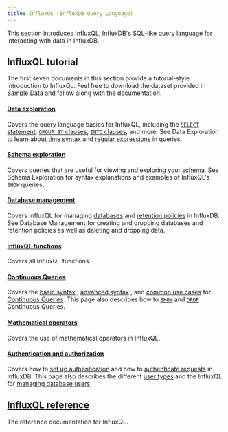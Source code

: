 ```yaml
---
title: InfluxQL (InfluxDB Query Language)
---
```


This section introduces InfluxQL, InfluxDB's SQL-like query language for
interacting with data in InfluxDB.

## InfluxQL tutorial
The first seven documents in this section provide a tutorial-style introduction
to InfluxQL.
Feel free to download the dataset provided in
[Sample Data](/influxdb/v1.4/query_language/data_download/) and follow along
with the documentation.

#### [Data exploration](/influxdb/v1.4/query_language/data_exploration/)

Covers the query language basics for InfluxQL, including the
[`SELECT` statement](/influxdb/v1.4/query_language/data_exploration/#the-basic-select-statement),
[`GROUP BY` clauses](/influxdb/v1.4/query_language/data_exploration/#the-group-by-clause),
[`INTO` clauses](/influxdb/v1.4/query_language/data_exploration/#the-into-clause), and more.
See Data Exploration to learn about
[time syntax](/influxdb/v1.4/query_language/data_exploration/#time-syntax) and
[regular expressions](/influxdb/v1.4/query_language/data_exploration/#regular-expressions) in
queries.

#### [Schema exploration](/influxdb/v1.4/query_language/schema_exploration/)

Covers queries that are useful for viewing and exploring your
[schema](/influxdb/v1.4/concepts/glossary/#schema).
See Schema Exploration for syntax explanations and examples of InfluxQL's `SHOW`
queries.

#### [Database management](/influxdb/v1.4/query_language/database_management/)

Covers InfluxQL for managing
[databases](/influxdb/v1.4/concepts/glossary/#database) and
[retention policies](/influxdb/v1.4/concepts/glossary/#retention-policy-rp) in
InfluxDB.
See Database Management for creating and dropping databases and retention
policies as well as deleting and dropping data.

#### [InfluxQL functions](/influxdb/v1.4/query_language/functions/)

Covers all InfluxQL functions.

#### [Continuous Queries](/influxdb/v1.4/query_language/continuous_queries/)

Covers the
[basic syntax](/influxdb/v1.4/query_language/continuous_queries/#basic-syntax)
,
[advanced syntax](/influxdb/v1.4/query_language/continuous_queries/#advanced-syntax)
,
and
[common use cases](/influxdb/v1.4/query_language/continuous_queries/#cq-use-cases)
for
[Continuous Queries](/influxdb/v1.4/concepts/glossary/#continuous-query-cq).
This page also describes how to
[`SHOW`](/influxdb/v1.4/query_language/continuous_queries/#list-cqs) and
[`DROP`](/influxdb/v1.4/query_language/continuous_queries/#delete-cqs)
Continuous Queries.

#### [Mathematical operators](/influxdb/v1.4/query_language/math_operators/)

Covers the use of mathematical operators in InfluxQL.

#### [Authentication and authorization](/influxdb/v1.4/query_language/authentication_and_authorization/)

Covers how to
[set up authentication](/influxdb/v1.4/query_language/authentication_and_authorization/#set-up-authentication)
and how to
[authenticate requests](/influxdb/v1.4/query_language/authentication_and_authorization/#authenticating-requests) in InfluxDB.
This page also describes the different
[user types](/influxdb/v1.4/query_language/authentication_and_authorization/#user-types-and-their-privileges) and the InfluxQL for
[managing database users](/influxdb/v1.4/query_language/authentication_and_authorization/#user-management-commands).

## [InfluxQL reference](/influxdb/v1.4/query_language/spec/)

The reference documentation for InfluxQL.
